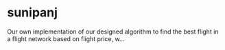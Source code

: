 # sunipanj
Our own implementation of our designed algorithm to find the best flight in a flight network based on flight price, w…
